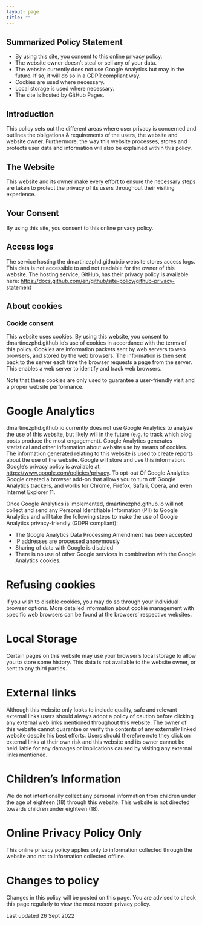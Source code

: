 ```yaml
---
layout: page
title: ""
---
```


## Summarized Policy Statement
- By using this site, you consent to this online privacy policy.
- The website owner doesn’t steal or sell any of your data.
- The website currently does not use Google Analytics but may in the future. If so, it will do so in a GDPR compliant way.
- Cookies are used where necessary.
- Local storage is used where necessary.
- The site is hosted by GitHub Pages.

## Introduction

This policy sets out the different areas where user privacy is concerned and outlines the obligations & requirements of the users, the website and website owner. Furthermore, the way this website processes, stores and protects user data and information will also be explained within this policy.

## The Website

This website and its owner make every effort to ensure the necessary steps are taken to protect the privacy of its users throughout their visiting experience.

## Your Consent

By using this site, you consent to this online privacy policy.

## Access logs

The service hosting the dmartinezphd.github.io website stores access logs. This data is not accessible to and not readable for the owner of this website. The hosting service, GitHub, has their privacy policy is available here: https://docs.github.com/en/github/site-policy/github-privacy-statement

## About cookies

### Cookie consent

This website uses cookies. By using this website, you consent to dmartinezphd.github.io’s use of cookies in accordance with the terms of this policy. Cookies are information packets sent by web servers to web browsers, and stored by the web browsers. The information is then sent back to the server each time the browser requests a page from the server. This enables a web server to identify and track web browsers.

Note that these cookies are only used to guarantee a user-friendly visit and a proper website performance.

# Google Analytics

dmartinezphd.github.io currently does not use Google Analytics to analyze the use of this website, but likely will in the future (e.g. to track which blog posts produce the most engagement). Google Analytics generates statistical and other information about website use by means of cookies. The information generated relating to this website is used to create reports about the use of the website. Google will store and use this information. Google’s privacy policy is available at: https://www.google.com/policies/privacy. To opt-out Of Google Analytics Google created a browser add-on that allows you to turn off Google Analytics trackers, and works for Chrome, Firefox, Safari, Opera, and even Internet Explorer 11.

Once Google Analytics is implemented, dmartinezphd.github.io will not collect and send any Personal Identifiable Information (PII) to Google Analytics and will take the following steps to make the use of Google Analytics privacy-friendly (GDPR compliant):

- The Google Analytics Data Processing Amendment has been accepted
- IP addresses are processed anonymously
- Sharing of data with Google is disabled
- There is no use of other Google services in combination with the Google Analytics cookies.


# Refusing cookies
If you wish to disable cookies, you may do so through your individual browser options. More detailed information about cookie management with specific web browsers can be found at the browsers’ respective websites.

# Local Storage
Certain pages on this website may use your browser’s local storage to allow you to store some history. This data is not available to the website owner, or sent to any third parties.

# External links
Although this website only looks to include quality, safe and relevant external links users should always adopt a policy of caution before clicking any external web links mentioned throughout this website. The owner of this website cannot guarantee or verify the contents of any externally linked website despite his best efforts. Users should therefore note they click on external links at their own risk and this website and its owner cannot be held liable for any damages or implications caused by visiting any external links mentioned.

# Children’s Information
We do not intentionally collect any personal information from children under the age of eighteen (18) through this website. This website is not directed towards children under eighteen (18). 

# Online Privacy Policy Only
This online privacy policy applies only to information collected through the website and not to information collected offline.

# Changes to policy
Changes in this policy will be posted on this page. You are advised to check this page regularly to view the most recent privacy policy.

Last updated 26 Sept 2022
